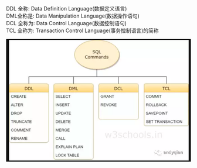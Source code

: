 
DDL 全称: Data Definition Language(数据定义语言)<br>
DML全称是: Data Manipulation Language(数据操作语句)<br>
DCL 全称为: Data Control Language(数据控制语句)<br>
TCL 全称为: Transaction Control Language(事务控制语言)的简称<br>

![mysql_comman](command.png)
